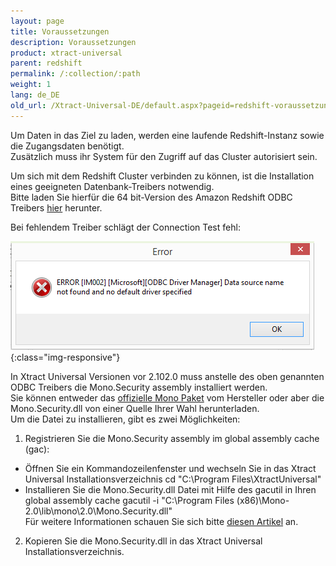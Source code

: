 ```yaml
---
layout: page
title: Voraussetzungen
description: Voraussetzungen
product: xtract-universal
parent: redshift
permalink: /:collection/:path
weight: 1
lang: de_DE
old_url: /Xtract-Universal-DE/default.aspx?pageid=redshift-voraussetzungen
---
```


Um Daten in das Ziel zu laden, werden eine laufende Redshift-Instanz sowie die Zugangsdaten benötigt.<br>
Zusätzlich muss ihr System für den Zugriff auf das Cluster autorisiert sein.

Um sich mit dem Redshift Cluster verbinden zu können, ist die Installation eines geeigneten Datenbank-Treibers notwendig.<br>
Bitte laden Sie hierfür die 64 bit-Version des Amazon Redshift ODBC Treibers [hier](https://docs.aws.amazon.com/redshift/latest/mgmt/install-odbc-driver-windows.html) herunter.

Bei fehlendem Treiber schlägt der Connection Test fehl:

![XU-fehlender-redshift-treiber](/img/content/XU-fehlender-redshift-treiber.png){:class="img-responsive"}

In Xtract Universal Versionen vor 2.102.0 muss anstelle des oben genannten ODBC Treibers die Mono.Security assembly installiert werden.<br>
Sie können entweder das [offizielle Mono Paket](http://download.mono-project.com/archive/2.0/download/) vom Hersteller oder aber die Mono.Security.dll von einer Quelle Ihrer Wahl herunterladen.<br>
Um die Datei zu installieren, gibt es zwei Möglichkeiten:

1. Registrieren Sie die Mono.Security assembly im global assembly cache (gac):
- Öffnen Sie ein Kommandozeilenfenster und wechseln Sie in das Xtract Universal Installationsverzeichnis
	cd "C:\Program Files\XtractUniversal"
- Installieren Sie die Mono.Security.dll Datei mit Hilfe des gacutil in Ihren global assembly cache 
	gacutil -i "C:\Program Files (x86)\Mono-2.0\lib\mono\2.0\Mono.Security.dll"<br>
	Für weitere Informationen schauen Sie sich bitte [diesen Artikel](https://docs.microsoft.com/en-us/dotnet/framework/app-domains/how-to-install-an-assembly-into-the-gac) an.

2. Kopieren Sie die Mono.Security.dll in das Xtract Universal Installationsverzeichnis.
